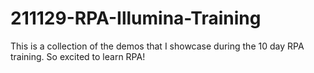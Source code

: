# 211129-RPA-Illumina-Training
This is a collection of the demos that I showcase during the 10 day RPA training. So excited to learn RPA!
